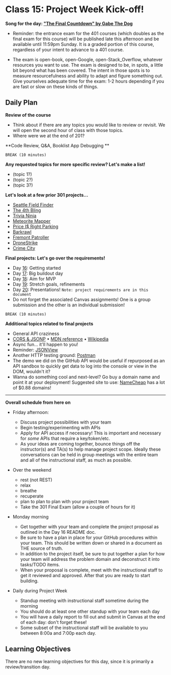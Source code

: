 Class 15: Project Week Kick-off!
=======

**Song for the day: ["The Final Countdown" by Gabe The Dog](https://www.youtube.com/watch?v=Rn5vJ0dhxXs)**

- Reminder: the entrance exam for the 401 courses (which doubles as the final exam for this course) will be published late this afternoon and be available until 11:59pm Sunday. It is a graded portion of this course, regardless of your intent to advance to a 401 course.

- The exam is open-book, open-Google, open-Stack_Overflow, whatever resources you want to use. The exam is designed to be, in spots, a little bit beyond what has been covered. The intent in those spots is to measure resourcefulness and ability to adapt and figure something out. Give yourselves adequate time for the exam: 1-2 hours depending if you are fast or slow on these kinds of things.

## Daily Plan

**Review of the course**

- Think about if there are any topics you would like to review or revisit. We will open the second hour of class with those topics.
- Where were we at the end of 201?
  <!-- TODO: links go here -->

**Code Review, Q&A, Booklist App Debugging **

`BREAK (10 minutes)`

**Any requested topics for more specific review? Let's make a list!**

- (topic 1?)
- (topic 2?)
- (topic 3?)

**Let's look at a few prior 301 projects...**

- [Seattle Field Finder](https://field-finder.herokuapp.com/)
- [The 4th Bling](https://bling-4th-the-money.herokuapp.com/)
- [Trivia Ninja](https://trivia-ninja.herokuapp.com/)
- [Meteorite Mapper](https://meteorite-mapper.herokuapp.com/)
- [Price I$ Right Parking](http://priceisrightparking.herokuapp.com/)
- [Barkrawl](https://barkrawl.herokuapp.com/)
- [Fremont Patroller](https://fremont-bike-patroller.herokuapp.com/)
- [DroneStrike](https://whendronesattack.herokuapp.com/)
- [Crime City](http://crime-city.herokuapp.com/)

**Final projects: Let's go over the requirements!**

- Day [16](../16-project-week-day-1/README.md): Getting started
- Day [17](../17-project-week-day-2/README.md): Big buildout day
- Day [18](../18-project-week-day-3/README.md): Aim for MVP
- Day [19](../19-project-week-day-4/README.md): Stretch goals, refinements
- Day [20](../19-project-week-day-4/README.md): Presentations! `Note: project requirements are in this document`
- Do not forget the associated Canvas assignments! One is a group submission and the other is an individual submission!

`BREAK (10 minutes)`

**Additional topics related to final projects**

- General API craziness
- [CORS & JSONP](https://dev.socrata.com/docs/cors-and-jsonp.html) • [MDN reference](https://developer.mozilla.org/en-US/docs/Web/HTTP/Access_control_CORS) • [Wikipedia](https://en.wikipedia.org/wiki/Cross-origin_resource_sharing)
- Async fun... it'll happen to you!
- Reminder: [JSONView](https://chrome.google.com/webstore/detail/jsonview/chklaanhfefbnpoihckbnefhakgolnmc?hl=en)
- Another HTTP testing ground: [Postman](https://www.getpostman.com/)
- The demo we did on the GitHub API would be useful if repurposed as an API sandbox to quickly get data to log into the console or view in the DOM, wouldn't it?
- Wanna do something cool and next-level? Go buy a domain name and point it at your deployment! Suggested site to use: [NameCheap](https://www.namecheap.com/) has a lot of $0.88 domains!

---

**Overall schedule from here on**

- Friday afternoon:
	- Discuss project possibilities with your team
	- Begin testing/experimenting with APIs
	- Apply for API access if necessary! This is important and necessary for *some* APIs that require a key/token/etc.
	- As your ideas are coming together, bounce things off the instructor(s) and TA(s) to help manage project scope. Ideally these conversations can be held in group meetings with the entire team and all of the instructional staff, as much as possible.

- Over the weekend
	- rest (not REST)
	- relax
	- breathe
	- recuperate
	- plan to plan to plan with your project team
	- Take the 301 Final Exam (allow a couple of hours for it)

- Monday morning
	- Get together with your team and complete the project proposal as outlined in the Day 16 README doc.
	- Be sure to have a plan in place for your GitHub procedures within your team. This should be written down or shared in a document as THE source of truth.
	- In addition to the project itself, be sure to put together a plan for how your team will address the problem domain and deconstruct it into tasks/TODO items.
	- When your proposal is complete, meet with the instructional staff to get it reviewed and approved. After that you are ready to start building.

- Daily during Project Week
	- Standup meeting with instructional staff sometime during the morning
	- You should do at least one other standup with your team each day
	- You will have a daily report to fill out and submit in Canvas at the end of each day: don't forget these!
	- Some subset of the instructional staff will be available to you between 8:00a and 7:00p each day.

## Learning Objectives
<!--
ABCD:
  Audience: Program participants
  Behavior: Expected learning/behavior changes/results
  Condition:
    Circumstances that lead to change/result
    When change/result are expected to occur
  Degree: How much change occurs (%) for how many participants (#)
-->
There are no new learning objectives for this day, since it is primarily a review/transition day.
